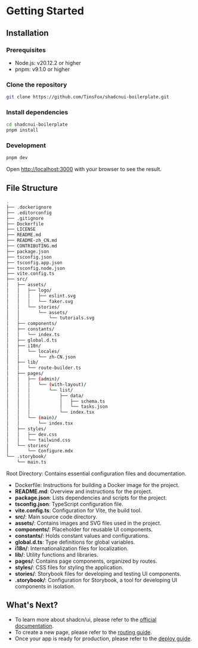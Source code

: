 # Getting Started

## Installation

### Prerequisites

- Node.js: v20.12.2 or higher
- pnpm: v9.1.0 or higher

### Clone the repository

```bash
git clone https://github.com/TinsFox/shadcnui-boilerplate.git
```

### Install dependencies

```bash
cd shadcnui-boilerplate
pnpm install
```

### Development

```bash
pnpm dev
```

Open [http://localhost:3000](http://localhost:3000) with your browser to see the result.


## File Structure

```bash
.
├── .dockerignore
├── .editorconfig
├── .gitignore
├── Dockerfile
├── LICENSE
├── README.md
├── README-zh_CN.md
├── CONTRIBUTING.md
├── package.json
├── tsconfig.json
├── tsconfig.app.json
├── tsconfig.node.json
├── vite.config.ts
├── src/
│   ├── assets/
│   │   ├── logo/
│   │   │   ├── eslint.svg
│   │   │   └── faker.svg
│   │   └── stories/
│   │       └── assets/
│   │           └── tutorials.svg
│   ├── components/
│   ├── constants/
│   │   └── index.ts
│   ├── global.d.ts
│   ├── i18n/
│   │   └── locales/
│   │       └── zh-CN.json
│   ├── lib/
│   │   └── route-builder.ts
│   ├── pages/
│   │   ├── (admin)/
│   │   │   └── (with-layout)/
│   │   │       └── list/
│   │   │           ├── data/
│   │   │           │   ├── schema.ts
│   │   │           │   └── tasks.json
│   │   │           └── index.tsx
│   │   └── (main)/
│   │       └── index.tsx
│   ├── styles/
│   │   ├── dev.css
│   │   └── tailwind.css
│   └── stories/
│       └── Configure.mdx
└── .storybook/
    └── main.ts
```

Root Directory: Contains essential configuration files and documentation.

- Dockerfile: Instructions for building a Docker image for the project.
- **README.md**: Overview and instructions for the project.
- **package.json**: Lists dependencies and scripts for the project.
- **tsconfig.json**: TypeScript configuration file.
- **vite.config.ts**: Configuration for Vite, the build tool.
- **src/**: Main source code directory.
- **assets/**: Contains images and SVG files used in the project.
- **components/**: Placeholder for reusable UI components.
- **constants/**: Holds constant values and configurations.
- **global.d.ts**: Type definitions for global variables.
- **i18n/**: Internationalization files for localization.
- **lib/**: Utility functions and libraries.
- **pages/**: Contains page components, organized by routes.
- **styles/**: CSS files for styling the application.
- **stories/**: Storybook files for developing and testing UI components.
- **.storybook/**: Configuration for Storybook, a tool for developing UI components in isolation.


## What's Next?

- To learn more about shadcn/ui, please refer to the [official documentation](https://ui.shadcn.com/docs).
- To create a new page, please refer to the [routing guide](./routing.md).
- Once your app is ready for production, please refer to the [deploy guide](./deploy.md).
